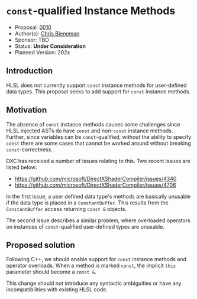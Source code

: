 # `const`-qualified Instance Methods

* Proposal: [0010](0010-const-instance-methods.md)
* Author(s): [Chris Bieneman](https://github.com/llvm-beanz)
* Sponsor: TBD
* Status: **Under Consideration**
* Planned Version: 202x

## Introduction

HLSL does not currently support `const` instance methods for user-defined data
types. This proposal seeks to add support for `const` instance methods.

## Motivation

The absence of `const` instance methods causes some challenges since HLSL
injected ASTs do have `const` and non-`const` instance methods. Further, since
variables can be `const`-qualified, without the ability to specify `const` there
are some cases that cannot be worked around without breaking
`const`-correctness.

DXC has received a number of issues relating to this. Two recent issues are
listed below:

* https://github.com/microsoft/DirectXShaderCompiler/issues/4340
* https://github.com/microsoft/DirectXShaderCompiler/issues/4706

In the first issue, a user defined data type's methods are basically unusable if
the data type is placed in a `ConstantBuffer`. This results from the
`ConstantBuffer` access returning `const &` objects.

The second issue describes a similar problem, where overloaded operators on
instances of `const`-qualified user-defined types are unusable.

## Proposed solution

Following C++, we should enable support for `const` instance methods and
operator overloads. When a method is marked `const`, the implicit `this`
parameter should become a `const &`.

This change should not introduce any syntactic ambiguities or have any
incompatibilities with existing HLSL code.

